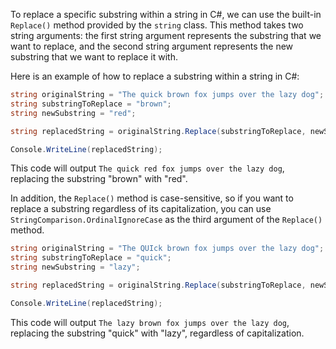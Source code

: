 To replace a specific substring within a string in C#, we can use the built-in `Replace()` method provided by the `string` class. This method takes two string arguments: the first string argument represents the substring that we want to replace, and the second string argument represents the new substring that we want to replace it with.

Here is an example of how to replace a substring within a string in C#:

```csharp
string originalString = "The quick brown fox jumps over the lazy dog";
string substringToReplace = "brown";
string newSubstring = "red";

string replacedString = originalString.Replace(substringToReplace, newSubstring);

Console.WriteLine(replacedString);
```

This code will output `The quick red fox jumps over the lazy dog`, replacing the substring "brown" with "red".

In addition, the `Replace()` method is case-sensitive, so if you want to replace a substring regardless of its capitalization, you can use `StringComparison.OrdinalIgnoreCase` as the third argument of the `Replace()` method.

```csharp
string originalString = "The QUIck brown fox jumps over the lazy dog";
string substringToReplace = "quick";
string newSubstring = "lazy";

string replacedString = originalString.Replace(substringToReplace, newSubstring, StringComparison.OrdinalIgnoreCase);

Console.WriteLine(replacedString);
```

This code will output `The lazy brown fox jumps over the lazy dog`, replacing the substring "quick" with "lazy", regardless of capitalization.